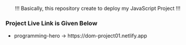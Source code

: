 <p style="text-align:center"> !!! Basically, this repository create to deploy my JavaScript Project !!! </p>

<h3>Project Live Link is Given Below</h3>

-   <p>programming-hero -> https://dom-project01.netlify.app </p>